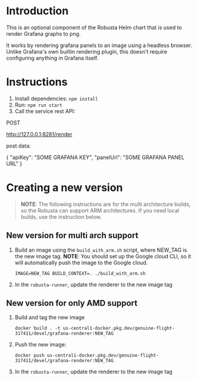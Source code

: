 # Introduction

This is an optional component of the Robusta Helm chart that is used to render Grafana graphs to png.

It works by rendering grafana panels to an image using a headless browser.
Unlike Grafana's own builtin rendering plugin, this doesn't require configuring anything in Grafana itself.

# Instructions

1. Install dependencies: `npm install`
2. Run: `npm run start`
3. Call the service rest API:

POST

http://127.0.0.1:8281/render

post data:

{
"apiKey": "SOME GRAFANA KEY",
"panelUrl": "SOME GRAFANA PANEL URL"
}

# Creating a new version

> **NOTE**: The following instructions are for the multi architecture builds,
> so the Robusta can support ARM architectures. If you need local builds, use
> the instruction below.

## New version for multi arch support

1. Build an image using the `build_with_arm.sh` script, where NEW_TAG is the new image tag. **NOTE**: You
   should set up the Google cloud CLI, so it will automatically push the image to the Google cloud.

   `IMAGE=NEW_TAG BUILD_CONTEXT=. ./build_with_arm.sh`

2. In the `robusta-runner`, update the renderer to the new image tag

## New version for only AMD support

1. Build and tag the new image

   `docker build . -t us-central1-docker.pkg.dev/genuine-flight-317411/devel/grafana-renderer:NEW_TAG`

2. Push the new image:

   `docker push us-central1-docker.pkg.dev/genuine-flight-317411/devel/grafana-renderer:NEW_TAG`

3. In the `robusta-runner`, update the renderer to the new image tag
